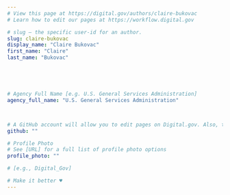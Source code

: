 ```yaml
---
# View this page at https://digital.gov/authors/claire-bukovac
# Learn how to edit our pages at https://workflow.digital.gov

# slug — the specific user-id for an author.
slug: claire-bukovac
display_name: "Claire Bukovac"
first_name: "Claire"
last_name: "Bukovac"





# Agency Full Name [e.g. U.S. General Services Administration]
agency_full_name: "U.S. General Services Administration"



# A GitHub account will allow you to edit pages on Digital.gov. Also, the image used in your GitHub account can be used to populate your digital.gov profile photo. Learn more about getting a Github account at [URL]
github: ""

# Profile Photo
# See [URL] for a full list of profile photo options
profile_photo: ""

# [e.g., Digital_Gov]

# Make it better ♥
---
```

